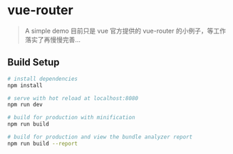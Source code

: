 # vue-router

> A simple demo
> 目前只是 vue 官方提供的 vue-router 的小例子，等工作落实了再慢慢完善...

## Build Setup

``` bash
# install dependencies
npm install

# serve with hot reload at localhost:8080
npm run dev

# build for production with minification
npm run build

# build for production and view the bundle analyzer report
npm run build --report
```
